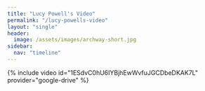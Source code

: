 ```yaml
---
title: "Lucy Powell's Video"
permalink: "/lucy-powells-video"
layout: "single"
header:
  image: /assets/images/archway-short.jpg
sidebar:
  nav: "timeline"
---
```


{% include video id="1ESdvC0hU6IYBjhEwWvfuJGCDbeDKAK7L" provider="google-drive" %}
